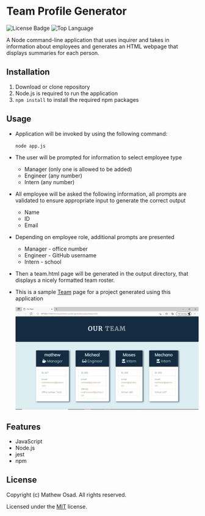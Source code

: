 # Team Profile Generator

![License Badge](https://img.shields.io/github/license/mathewosad/Team_profile_Generator) ![Top Language](https://img.shields.io/github/languages/top/mathewosad/Team_profile_Generator)

A Node command-line application that uses inquirer and takes in information about employees and generates an HTML webpage that displays summaries for each person.

## Installation

1. Download or clone repository 
2. Node.js is required to run the application
3. `npm install` to install the required npm packages

## Usage

* Application will be invoked by using the following command:
  
  `node app.js`

* The user will be prompted for information to select employee type
  * Manager (only one is allowed to be added)
  * Engineer (any number)
  * Intern (any number)
  
* All employee will be asked the following information, all prompts are validated to ensure appropriate input to generate the correct output
  * Name
  * ID
  * Email

* Depending on employee role, additional prompts are presented
  * Manager - office number
  * Engineer - GitHub username
  * Intern - school
  
* Then a team.html page will be generated in the output directory, that displays a nicely formatted team roster.
  
* This is a sample [Team](./Assets/Screenshot.JPG) page for a project generated using this application
  
  ![Sample Our Team Image](./Assets/Screenshot.JPG)
  

## Features

* JavaScript
* Node.js
* jest
* npm

## License

  Copyright (c) Mathew Osad. All rights reserved.
  
  Licensed under the [MIT](LICENSE) license.
